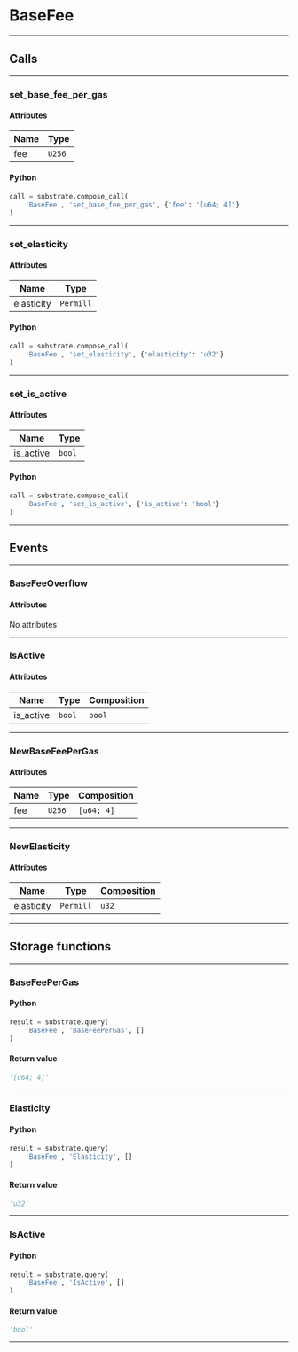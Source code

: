 
# BaseFee

---------
## Calls

---------
### set_base_fee_per_gas
#### Attributes
| Name | Type |
| -------- | -------- | 
| fee | `U256` | 

#### Python
```python
call = substrate.compose_call(
    'BaseFee', 'set_base_fee_per_gas', {'fee': '[u64; 4]'}
)
```

---------
### set_elasticity
#### Attributes
| Name | Type |
| -------- | -------- | 
| elasticity | `Permill` | 

#### Python
```python
call = substrate.compose_call(
    'BaseFee', 'set_elasticity', {'elasticity': 'u32'}
)
```

---------
### set_is_active
#### Attributes
| Name | Type |
| -------- | -------- | 
| is_active | `bool` | 

#### Python
```python
call = substrate.compose_call(
    'BaseFee', 'set_is_active', {'is_active': 'bool'}
)
```

---------
## Events

---------
### BaseFeeOverflow
#### Attributes
No attributes

---------
### IsActive
#### Attributes
| Name | Type | Composition
| -------- | -------- | -------- |
| is_active | `bool` | ```bool```

---------
### NewBaseFeePerGas
#### Attributes
| Name | Type | Composition
| -------- | -------- | -------- |
| fee | `U256` | ```[u64; 4]```

---------
### NewElasticity
#### Attributes
| Name | Type | Composition
| -------- | -------- | -------- |
| elasticity | `Permill` | ```u32```

---------
## Storage functions

---------
### BaseFeePerGas

#### Python
```python
result = substrate.query(
    'BaseFee', 'BaseFeePerGas', []
)
```

#### Return value
```python
'[u64; 4]'
```
---------
### Elasticity

#### Python
```python
result = substrate.query(
    'BaseFee', 'Elasticity', []
)
```

#### Return value
```python
'u32'
```
---------
### IsActive

#### Python
```python
result = substrate.query(
    'BaseFee', 'IsActive', []
)
```

#### Return value
```python
'bool'
```
---------